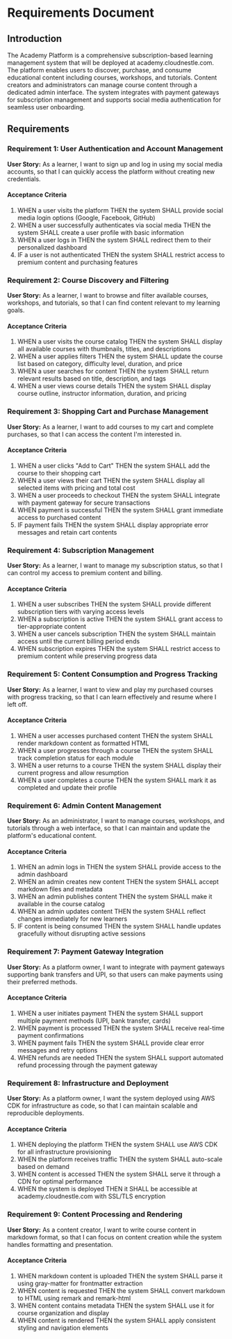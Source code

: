# Requirements Document

## Introduction

The Academy Platform is a comprehensive subscription-based learning management system that will be deployed at academy.cloudnestle.com. The platform enables users to discover, purchase, and consume educational content including courses, workshops, and tutorials. Content creators and administrators can manage course content through a dedicated admin interface. The system integrates with payment gateways for subscription management and supports social media authentication for seamless user onboarding.

## Requirements

### Requirement 1: User Authentication and Account Management

**User Story:** As a learner, I want to sign up and log in using my social media accounts, so that I can quickly access the platform without creating new credentials.

#### Acceptance Criteria

1. WHEN a user visits the platform THEN the system SHALL provide social media login options (Google, Facebook, GitHub)
2. WHEN a user successfully authenticates via social media THEN the system SHALL create a user profile with basic information
3. WHEN a user logs in THEN the system SHALL redirect them to their personalized dashboard
4. IF a user is not authenticated THEN the system SHALL restrict access to premium content and purchasing features

### Requirement 2: Course Discovery and Filtering

**User Story:** As a learner, I want to browse and filter available courses, workshops, and tutorials, so that I can find content relevant to my learning goals.

#### Acceptance Criteria

1. WHEN a user visits the course catalog THEN the system SHALL display all available courses with thumbnails, titles, and descriptions
2. WHEN a user applies filters THEN the system SHALL update the course list based on category, difficulty level, duration, and price
3. WHEN a user searches for content THEN the system SHALL return relevant results based on title, description, and tags
4. WHEN a user views course details THEN the system SHALL display course outline, instructor information, duration, and pricing

### Requirement 3: Shopping Cart and Purchase Management

**User Story:** As a learner, I want to add courses to my cart and complete purchases, so that I can access the content I'm interested in.

#### Acceptance Criteria

1. WHEN a user clicks "Add to Cart" THEN the system SHALL add the course to their shopping cart
2. WHEN a user views their cart THEN the system SHALL display all selected items with pricing and total cost
3. WHEN a user proceeds to checkout THEN the system SHALL integrate with payment gateway for secure transactions
4. WHEN payment is successful THEN the system SHALL grant immediate access to purchased content
5. IF payment fails THEN the system SHALL display appropriate error messages and retain cart contents

### Requirement 4: Subscription Management

**User Story:** As a learner, I want to manage my subscription status, so that I can control my access to premium content and billing.

#### Acceptance Criteria

1. WHEN a user subscribes THEN the system SHALL provide different subscription tiers with varying access levels
2. WHEN a subscription is active THEN the system SHALL grant access to tier-appropriate content
3. WHEN a user cancels subscription THEN the system SHALL maintain access until the current billing period ends
4. WHEN subscription expires THEN the system SHALL restrict access to premium content while preserving progress data

### Requirement 5: Content Consumption and Progress Tracking

**User Story:** As a learner, I want to view and play my purchased courses with progress tracking, so that I can learn effectively and resume where I left off.

#### Acceptance Criteria

1. WHEN a user accesses purchased content THEN the system SHALL render markdown content as formatted HTML
2. WHEN a user progresses through a course THEN the system SHALL track completion status for each module
3. WHEN a user returns to a course THEN the system SHALL display their current progress and allow resumption
4. WHEN a user completes a course THEN the system SHALL mark it as completed and update their profile

### Requirement 6: Admin Content Management

**User Story:** As an administrator, I want to manage courses, workshops, and tutorials through a web interface, so that I can maintain and update the platform's educational content.

#### Acceptance Criteria

1. WHEN an admin logs in THEN the system SHALL provide access to the admin dashboard
2. WHEN an admin creates new content THEN the system SHALL accept markdown files and metadata
3. WHEN an admin publishes content THEN the system SHALL make it available in the course catalog
4. WHEN an admin updates content THEN the system SHALL reflect changes immediately for new learners
5. IF content is being consumed THEN the system SHALL handle updates gracefully without disrupting active sessions

### Requirement 7: Payment Gateway Integration

**User Story:** As a platform owner, I want to integrate with payment gateways supporting bank transfers and UPI, so that users can make payments using their preferred methods.

#### Acceptance Criteria

1. WHEN a user initiates payment THEN the system SHALL support multiple payment methods (UPI, bank transfer, cards)
2. WHEN payment is processed THEN the system SHALL receive real-time payment confirmations
3. WHEN payment fails THEN the system SHALL provide clear error messages and retry options
4. WHEN refunds are needed THEN the system SHALL support automated refund processing through the payment gateway

### Requirement 8: Infrastructure and Deployment

**User Story:** As a platform owner, I want the system deployed using AWS CDK for infrastructure as code, so that I can maintain scalable and reproducible deployments.

#### Acceptance Criteria

1. WHEN deploying the platform THEN the system SHALL use AWS CDK for all infrastructure provisioning
2. WHEN the platform receives traffic THEN the system SHALL auto-scale based on demand
3. WHEN content is accessed THEN the system SHALL serve it through a CDN for optimal performance
4. WHEN the system is deployed THEN it SHALL be accessible at academy.cloudnestle.com with SSL/TLS encryption

### Requirement 9: Content Processing and Rendering

**User Story:** As a content creator, I want to write course content in markdown format, so that I can focus on content creation while the system handles formatting and presentation.

#### Acceptance Criteria

1. WHEN markdown content is uploaded THEN the system SHALL parse it using gray-matter for frontmatter extraction
2. WHEN content is requested THEN the system SHALL convert markdown to HTML using remark and remark-html
3. WHEN content contains metadata THEN the system SHALL use it for course organization and display
4. WHEN content is rendered THEN the system SHALL apply consistent styling and navigation elements